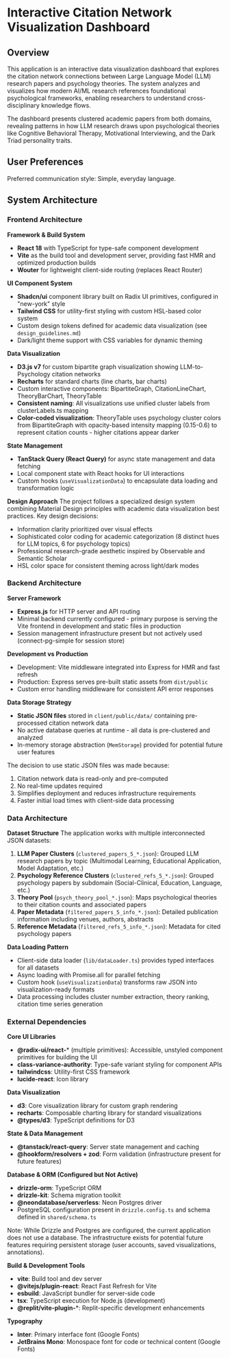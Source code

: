 # Interactive Citation Network Visualization Dashboard

## Overview

This application is an interactive data visualization dashboard that explores the citation network connections between Large Language Model (LLM) research papers and psychology theories. The system analyzes and visualizes how modern AI/ML research references foundational psychological frameworks, enabling researchers to understand cross-disciplinary knowledge flows.

The dashboard presents clustered academic papers from both domains, revealing patterns in how LLM research draws upon psychological theories like Cognitive Behavioral Therapy, Motivational Interviewing, and the Dark Triad personality traits.

## User Preferences

Preferred communication style: Simple, everyday language.

## System Architecture

### Frontend Architecture

**Framework & Build System**
- **React 18** with TypeScript for type-safe component development
- **Vite** as the build tool and development server, providing fast HMR and optimized production builds
- **Wouter** for lightweight client-side routing (replaces React Router)

**UI Component System**
- **Shadcn/ui** component library built on Radix UI primitives, configured in "new-york" style
- **Tailwind CSS** for utility-first styling with custom HSL-based color system
- Custom design tokens defined for academic data visualization (see `design_guidelines.md`)
- Dark/light theme support with CSS variables for dynamic theming

**Data Visualization**
- **D3.js v7** for custom bipartite graph visualization showing LLM-to-Psychology citation networks
- **Recharts** for standard charts (line charts, bar charts)
- Custom interactive components: BipartiteGraph, CitationLineChart, TheoryBarChart, TheoryTable
- **Consistent naming**: All visualizations use unified cluster labels from clusterLabels.ts mapping
- **Color-coded visualization**: TheoryTable uses psychology cluster colors from BipartiteGraph with opacity-based intensity mapping (0.15-0.6) to represent citation counts - higher citations appear darker

**State Management**
- **TanStack Query (React Query)** for async state management and data fetching
- Local component state with React hooks for UI interactions
- Custom hooks (`useVisualizationData`) to encapsulate data loading and transformation logic

**Design Approach**
The project follows a specialized design system combining Material Design principles with academic data visualization best practices. Key design decisions:
- Information clarity prioritized over visual effects
- Sophisticated color coding for academic categorization (8 distinct hues for LLM topics, 6 for psychology topics)
- Professional research-grade aesthetic inspired by Observable and Semantic Scholar
- HSL color space for consistent theming across light/dark modes

### Backend Architecture

**Server Framework**
- **Express.js** for HTTP server and API routing
- Minimal backend currently configured - primary purpose is serving the Vite frontend in development and static files in production
- Session management infrastructure present but not actively used (connect-pg-simple for session store)

**Development vs Production**
- Development: Vite middleware integrated into Express for HMR and fast refresh
- Production: Express serves pre-built static assets from `dist/public`
- Custom error handling middleware for consistent API error responses

**Data Storage Strategy**
- **Static JSON files** stored in `client/public/data/` containing pre-processed citation network data
- No active database queries at runtime - all data is pre-clustered and analyzed
- In-memory storage abstraction (`MemStorage`) provided for potential future user features

The decision to use static JSON files was made because:
1. Citation network data is read-only and pre-computed
2. No real-time updates required
3. Simplifies deployment and reduces infrastructure requirements
4. Faster initial load times with client-side data processing

### Data Architecture

**Dataset Structure**
The application works with multiple interconnected JSON datasets:

1. **LLM Paper Clusters** (`clustered_papers_5_*.json`): Grouped LLM research papers by topic (Multimodal Learning, Educational Application, Model Adaptation, etc.)
2. **Psychology Reference Clusters** (`clustered_refs_5_*.json`): Grouped psychology papers by subdomain (Social-Clinical, Education, Language, etc.)
3. **Theory Pool** (`psych_theory_pool_*.json`): Maps psychological theories to their citation counts and associated papers
4. **Paper Metadata** (`filtered_papers_5_info_*.json`): Detailed publication information including venues, authors, abstracts
5. **Reference Metadata** (`filtered_refs_5_info_*.json`): Metadata for cited psychology papers

**Data Loading Pattern**
- Client-side data loader (`lib/dataLoader.ts`) provides typed interfaces for all datasets
- Async loading with Promise.all for parallel fetching
- Custom hook (`useVisualizationData`) transforms raw JSON into visualization-ready formats
- Data processing includes cluster number extraction, theory ranking, citation time series generation

### External Dependencies

**Core UI Libraries**
- **@radix-ui/react-*** (multiple primitives): Accessible, unstyled component primitives for building the UI
- **class-variance-authority**: Type-safe variant styling for component APIs
- **tailwindcss**: Utility-first CSS framework
- **lucide-react**: Icon library

**Data Visualization**
- **d3**: Core visualization library for custom graph rendering
- **recharts**: Composable charting library for standard visualizations
- **@types/d3**: TypeScript definitions for D3

**State & Data Management**
- **@tanstack/react-query**: Server state management and caching
- **@hookform/resolvers + zod**: Form validation (infrastructure present for future features)

**Database & ORM (Configured but Not Active)**
- **drizzle-orm**: TypeScript ORM
- **drizzle-kit**: Schema migration toolkit  
- **@neondatabase/serverless**: Neon Postgres driver
- PostgreSQL configuration present in `drizzle.config.ts` and schema defined in `shared/schema.ts`

Note: While Drizzle and Postgres are configured, the current application does not use a database. The infrastructure exists for potential future features requiring persistent storage (user accounts, saved visualizations, annotations).

**Build & Development Tools**
- **vite**: Build tool and dev server
- **@vitejs/plugin-react**: React Fast Refresh for Vite
- **esbuild**: JavaScript bundler for server-side code
- **tsx**: TypeScript execution for Node.js (development)
- **@replit/vite-plugin-***: Replit-specific development enhancements

**Typography**
- **Inter**: Primary interface font (Google Fonts)
- **JetBrains Mono**: Monospace font for code or technical content (Google Fonts)